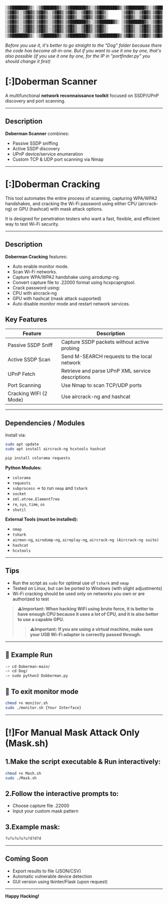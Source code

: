 ```bash
░▒▓███████▓▒░ ░▒▓██████▓▒░░▒▓███████▓▒░░▒▓████████▓▒░▒▓███████▓▒░░▒▓██████████████▓▒░ ░▒▓██████▓▒░░▒▓███████▓▒░
░▒▓█▓▒░░▒▓█▓▒░▒▓█▓▒░░▒▓█▓▒░▒▓█▓▒░░▒▓█▓▒░▒▓█▓▒░      ░▒▓█▓▒░░▒▓█▓▒░▒▓█▓▒░░▒▓█▓▒░░▒▓█▓▒░▒▓█▓▒░░▒▓█▓▒░▒▓█▓▒░░▒▓█▓▒░
░▒▓█▓▒░░▒▓█▓▒░▒▓█▓▒░░▒▓█▓▒░▒▓█▓▒░░▒▓█▓▒░▒▓█▓▒░      ░▒▓█▓▒░░▒▓█▓▒░▒▓█▓▒░░▒▓█▓▒░░▒▓█▓▒░▒▓█▓▒░░▒▓█▓▒░▒▓█▓▒░░▒▓█▓▒░
░▒▓█▓▒░░▒▓█▓▒░▒▓█▓▒░░▒▓█▓▒░▒▓███████▓▒░░▒▓██████▓▒░ ░▒▓███████▓▒░░▒▓█▓▒░░▒▓█▓▒░░▒▓█▓▒░▒▓████████▓▒░▒▓█▓▒░░▒▓█▓▒░
░▒▓█▓▒░░▒▓█▓▒░▒▓█▓▒░░▒▓█▓▒░▒▓█▓▒░░▒▓█▓▒░▒▓█▓▒░      ░▒▓█▓▒░░▒▓█▓▒░▒▓█▓▒░░▒▓█▓▒░░▒▓█▓▒░▒▓█▓▒░░▒▓█▓▒░▒▓█▓▒░░▒▓█▓▒░
░▒▓█▓▒░░▒▓█▓▒░▒▓█▓▒░░▒▓█▓▒░▒▓█▓▒░░▒▓█▓▒░▒▓█▓▒░      ░▒▓█▓▒░░▒▓█▓▒░▒▓█▓▒░░▒▓█▓▒░░▒▓█▓▒░▒▓█▓▒░░▒▓█▓▒░▒▓█▓▒░░▒▓█▓▒░
░▒▓███████▓▒░ ░▒▓██████▓▒░░▒▓███████▓▒░░▒▓████████▓▒░▒▓█▓▒░░▒▓█▓▒░▒▓█▓▒░░▒▓█▓▒░░▒▓█▓▒░▒▓█▓▒░░▒▓█▓▒░▒▓█▓▒░░▒▓█▓▒░
```                                                                                                                     
*Before you use it, it's better to go straight to the "Dog" folder because there the code has become all-in-one. But if you want to use it one by one, that's also possible (if you use it one by one, for the IP in "portfinder.py" you should change it first)*




# [:]Doberman Scanner

A multifunctional **network reconnaissance toolkit** focused on SSDP/UPnP discovery and port scanning.

---

## Description
**Doberman Scanner** combines:
- Passive SSDP sniffing
- Active SSDP discovery
- UPnP device/service enumeration
- Custom TCP & UDP port scanning via Nmap

---

# [:]Doberman Cracking

This tool automates the entire process of scanning, capturing WPA/WPA2 handshakes, and cracking the Wi-Fi password using either CPU (aircrack-ng) or GPU (hashcat) with mask attack options.

It is designed for penetration testers who want a fast, flexible, and efficient way to test Wi-Fi security.

---

## Description
**Doberman Cracking** features:
- Auto enable monitor mode.
- Scan Wi-Fi networks.
- Capture WPA/WPA2 handshake using airodump-ng.
- Convert capture file to .22000 format using hcxpcapngtool.
- Crack password using:
- CPU with aircrack-ng
- GPU with hashcat (mask attack supported)
- Auto disable monitor mode and restart network services.


## Key Features
| Feature               |               Description                         |
|-----------------------|---------------------------------------------------|
| Passive SSDP Sniff    | Capture SSDP packets without active probing       |
| Active SSDP Scan      | Send M-SEARCH requests to the local network       |
| UPnP Fetch            | Retrieve and parse UPnP XML service descriptions  |
| Port Scanning         | Use Nmap to scan TCP/UDP ports                    |
| Cracking WIFI (2 Mode)| Use aircrack-ng and hashcat                       |

---

## Dependencies / Modules
Install via:
```bash
sudo apt update
sudo apt install aircrack-ng hcxtools hashcat
```

```bash
pip install colorama requests
```

**Python Modules:**
- `colorama`
- `requests`
- `subprocess` → to run `nmap` and `tshark`
- `socket`
- `xml.etree.ElementTree`
- `re`, `sys`, `time`, `os`
- `shutil`

**External Tools (must be installed):**
- `nmap`
- `tshark`
- `airmon-ng`, `airodump-ng`, `aireplay-ng`, `aircrack-ng (Aircrack-ng suite)`
- `hashcat`
- `hcxtools`

---

## Tips
- Run the script as `sudo` for optimal use of `tshark` and `nmap`
- Tested on Linux, but can be ported to Windows (with slight adjustments)
- Wi-Fi cracking should be used only on networks you own or are authorized to test
> ⚠️**Important: When hacking WiFi using brute force, it is better to have enough CPU because it uses a lot of CPU, and it is also better to use a capable GPU.**
>> ⚠️**Important: If you are using a virtual machine, make sure your USB Wi-Fi adapter is correctly passed through.**

---

## 🔹 Example Run
```bash
-> cd Doberman-main/
-> cd Dog/
-> sudo python3 Dobberman.py
```

## 🔹 To exit monitor mode
```bash
chmod +x monitor.sh
sudo ./monitor.sh {Your Interface}
```

---

# [!]For Manual Mask Attack Only (Mask.sh)

## 1.Make the script executable & Run interactively:
```bash
chmod +x Mash.sh
sudo ./Mask.sh
```

## 2.Follow the interactive prompts to:
- Choose capture file .22000
- Input your custom mask pattern

## 3.Example mask:
```bash
?u?u?u?u?u?d?d?d
```

---

## Coming Soon
- Export results to file (JSON/CSV)
- Automatic vulnerable device detection
- GUI version using tkinter/Flask (upon request)

---

**Happy Hacking!**
